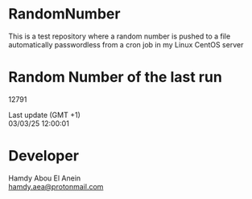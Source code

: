 # RandomNumber    
This is a test repository where a random number is pushed to a file automatically passwordless from a cron job in my Linux CentOS server    
# Random Number of the last run   
12791
      
Last update (GMT +1)    
03/03/25 12:00:01
# Developer    
Hamdy Abou El Anein   
hamdy.aea@protonmail.com
